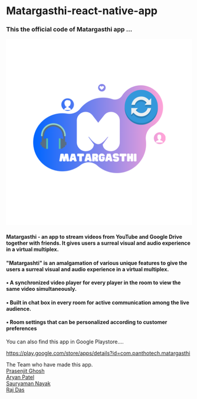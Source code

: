 # Matargasthi-react-native-app

### This the official code of Matargasthi app ...

<img src = "assets/icon.png" width = '820'>

#### Matargasthi - an app to stream videos from YouTube and Google Drive together with friends. It gives users a surreal visual and audio experience in a virtual multiplex.

#### "Matargashti" is an amalgamation of various unique features to give the users a surreal visual and audio experience in a virtual multiplex.
####      • A synchronized video player for every player in the room to view the same video simultaneously.
####      • Built in chat box in every room for active communication among the live audience. 
####      • Room settings that can be personalized according to customer preferences

You can also find this app in Google Playstore....

https://play.google.com/store/apps/details?id=com.panthotech.matargasthi

The Team who have made this app.<br>
<a href="https://github.com/prasenjitghose36">Prasenjit Ghosh</a><br>
<a href="https://github.com/patelaryan7751">Aryan Patel</a><br>
<a href="https://github.com/sAURYAMAN777">Sauryaman Nayak</a><br>
<a href="https://github.com/rajdas2001">Raj Das</a><br>

